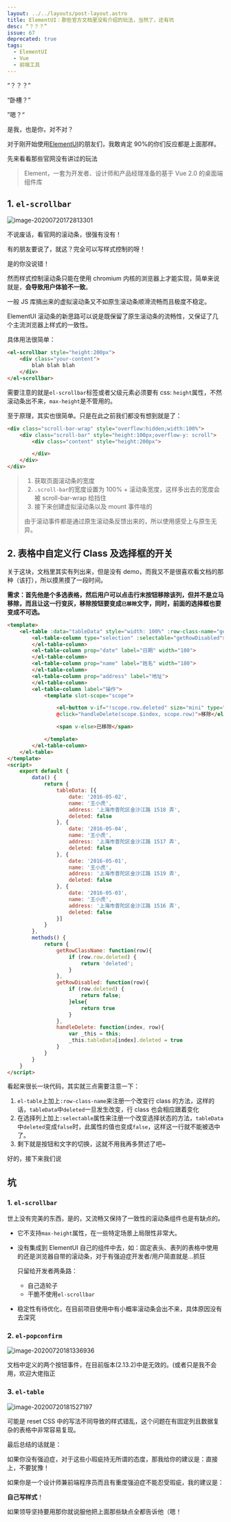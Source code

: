 ```yaml
---
layout: ../../layouts/post-layout.astro
title: ElementUI：那些官方文档里没有介绍的玩法，当然了，还有坑
desc: “？？？”
issue: 67
deprecated: true
tags: 
  - ElementUI
  - Vue
  - 前端工具
---
```


“？？？”

“卧槽？”

”嗯？“

是我，也是你，对不对？

对于刚开始使用[ElementUI](https://element.eleme.io/#/zh-CN)的朋友们，我敢肯定 90%的你们反应都是上面那样。

先来看看那些官网没有讲过的玩法

> Element，一套为开发者、设计师和产品经理准备的基于 Vue 2.0 的桌面端组件库

## 1\. `el-scrollbar`

![image-20200720172813301](https://blog-r2.jw1.dev/p_assets/202007/image-20200720172813301.png)

不说废话，看官网的滚动条，很强有没有！

有的朋友要说了，就这？完全可以写样式控制的呀！

是的你没说错！

然而样式控制滚动条只能在使用 chromium 内核的浏览器上才能实现，简单来说就是，**会导致用户体验不一致**。

一般 JS 库搞出来的虚拟滚动条又不如原生滚动条顺滑流畅而且极度不稳定。

ElementUI 滚动条的新思路可以说是既保留了原生滚动条的流畅性，又保证了几个主流浏览器上样式的一致性。

具体用法很简单：

```html
<el-scrollbar style="height:200px">
    <div class="your-content">
        blah blah blah
    </div>
</el-scrollbar>
```

需要注意的就是`el-scrollbar`标签或者父级元素必须要有 css: `height`属性，不然滚动条出不来，`max-height`是不管用的。

至于原理，其实也很简单。只是在此之前我们都没有想到就是了：

```html
<div class="scroll-bar-wrap" style="overflow:hidden;width:100%">
    <div class="scroll-bar" style="height:100px;overflow-y: scroll">
        <div class="content" style="height:200px">

        </div>
    </div>
</div>
```

> 1.  获取页面滚动条的宽度
> 2.  `.scroll-bar`的宽度设置为 100% + 滚动条宽度，这样多出去的宽度会被 scroll-bar-wrap 给挡住
> 3.  接下来创建虚拟滚动条以及 mount 事件啥的
>
> 由于滚动事件都是通过原生滚动条反馈出来的，所以使用感受上与原生无异。

## 2\. 表格中自定义行 Class 及选择框的开关

关于这块，文档里其实有列出来，但是没有 demo，而我又不是很喜欢看文档的那种（该打），所以摸黑摸了一段时间。

**需求：首先他是个多选表格，然后用户可以点击行末按钮移除该列，但并不是立马移除，而且让这一行变灰，移除按钮要变成`已移除`文字，同时，前面的选择框也要变成不可选。**

```html
<template>
    <el-table :data="tableData" style="width: 100%" :row-class-name="getRowClassName">
        <el-table-column type="selection" :selectable="getRowDisabled">
        </el-table-column>
        <el-table-column prop="date" label="日期" width="180">
        </el-table-column>
        <el-table-column prop="name" label="姓名" width="180">
        </el-table-column>
        <el-table-column prop="address" label="地址">
        </el-table-column>
        <el-table-column label="操作">
            <template slot-scope="scope">

                <el-button v-if="!scope.row.deleted" size="mini" type="danger"
                @click="handleDelete(scope.$index, scope.row)">移除</el-button>

                <span v-else>已移除</span>

            </template>
        </el-table-column>
    </el-table>
</template>
<script>
    export default {
        data() {
            return {
                tableData: [{
                    date: '2016-05-02',
                    name: '王小虎',
                    address: '上海市普陀区金沙江路 1518 弄',
                    deleted: false
                }, {
                    date: '2016-05-04',
                    name: '王小虎',
                    address: '上海市普陀区金沙江路 1517 弄',
                    deleted: false
                }, {
                    date: '2016-05-01',
                    name: '王小虎',
                    address: '上海市普陀区金沙江路 1519 弄',
                    deleted: false
                }, {
                    date: '2016-05-03',
                    name: '王小虎',
                    address: '上海市普陀区金沙江路 1516 弄',
                    deleted: false
                }]
            }
        },
        methods() {
            return {
                getRowClassName: function(row){
                    if (row.row.deleted) {
                        return 'deleted';
                    }
                },
                getRowDisabled: function(row){
                    if (row.deleted) {
                        return false;
                    }else{
                        return true
                    }
                },
                handleDelete: function(index, row){
                    var _this = this;
                    _this.tableData[index].deleted = true
                }
            }
        }
    }
</script>
```

看起来很长一块代码，其实就三点需要注意一下：

1.  `el-table`上加上`:row-class-name`来注册一个改变行 class 的方法，这样的话，`tableData`中`deleted`一旦发生改变，行 class 也会相应跟着变化
2.  在选择列上加上`:selectable`属性来注册一个改变选择状态的方法，`tableData`中`deleted`变成`false`时，此属性的值也变成`false`，这样这一行就不能被选中了。
3.  剩下就是按钮和文字的切换，这就不用我再多赘述了吧~

好的，接下来我们说

## 坑

### 1\. `el-scrollbar`

世上没有完美的东西，是的，又流畅又保持了一致性的滚动条组件也是有缺点的。

- 它不支持`max-height`属性，在一些特定场景上局限性非常大。
- 没有集成到 ElementUI 自己的组件中去，如：固定表头、表列的表格中使用的还是浏览器自带的滚动条，对于有强迫症开发者/用户简直就是…抓狂

  只留给开发者两条路：

  - 自己造轮子
  - 干脆不使用`el-scrollbar`

- 稳定性有待优化，在目前项目使用中有小概率滚动条会出不来，具体原因没有去深究

### 2\. `el-popconfirm`

![image-20200720181336936](https://blog-r2.jw1.dev/p_assets/202007/image-20200720181336936.png)

文档中定义的两个按钮事件，在目前版本(2.13.2)中是无效的。(或者只是我不会用，欢迎大佬指正

### 3\. `el-table`

![image-20200720181527197](https://blog-r2.jw1.dev/p_assets/202007/image-20200720181527197.png)

可能是 reset CSS 中的写法不同导致的样式错乱，这个问题在有固定列且数据复杂的表格中非常容易复现。

最后总结的话就是：

如果你没有强迫症，对于这些小瑕疵持无所谓的态度，那我给你的建议是：直接上，不要犹豫！

如果你是一个设计师兼前端程序员而且有重度强迫症不能忍受瑕疵，我的建议是：

**自己写样式**！

如果领导坚持要用那你就说服他把上面那些缺点全都告诉他（嗯！
